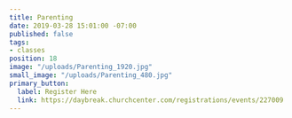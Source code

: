 ```yaml
---
title: Parenting
date: 2019-03-28 15:01:00 -07:00
published: false
tags:
- classes
position: 18
image: "/uploads/Parenting_1920.jpg"
small_image: "/uploads/Parenting_480.jpg"
primary_button:
  label: Register Here
  link: https://daybreak.churchcenter.com/registrations/events/227009
---
```


